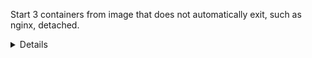 Start 3 containers from image that does not automatically exit, such as nginx, detached.

<details>show

```bash
  docker run -d nginx
```
</details>




